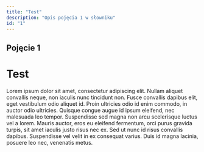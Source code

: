 ```yaml
---
title: "Test"
description: "Opis pojęcia 1 w słowniku"
id: "1"
---
```


## Pojęcie 1

Test
=====

Lorem ipsum dolor sit amet, consectetur adipiscing elit. Nullam aliquet convallis neque, non iaculis nunc tincidunt non. Fusce convallis dapibus elit, eget vestibulum odio aliquet id. Proin ultricies odio id enim commodo, in auctor odio ultricies. Quisque congue augue id ipsum eleifend, nec malesuada leo tempor. Suspendisse sed magna non arcu scelerisque luctus vel a lorem. Mauris auctor, eros eu eleifend fermentum, orci purus gravida turpis, sit amet iaculis justo risus nec ex. Sed ut nunc id risus convallis dapibus. Suspendisse vel velit in ex consequat varius. Duis id magna lacinia, posuere leo nec, venenatis metus.
